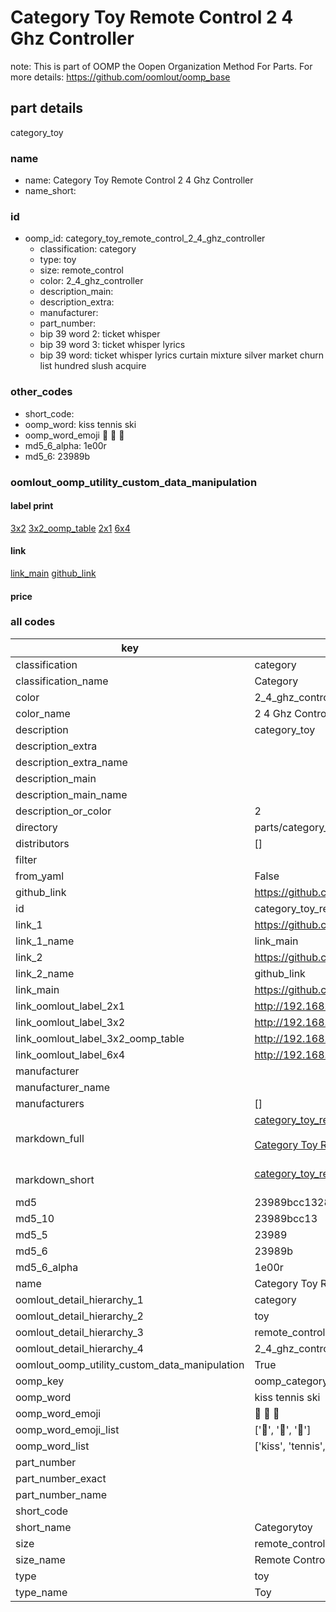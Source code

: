 # Category Toy Remote Control 2 4 Ghz Controller  

note: This is part of OOMP the Oopen Organization Method For Parts. For more details: https://github.com/oomlout/oomp_base

##  part details



category_toy

### name
* name: Category Toy Remote Control 2 4 Ghz Controller
* name_short: 
### id
* oomp_id: category_toy_remote_control_2_4_ghz_controller
  * classification: category
  * type: toy
  * size: remote_control
  * color: 2_4_ghz_controller
  * description_main: 
  * description_extra: 
  * manufacturer: 
  * part_number: 
  * bip 39 word 2: ticket whisper
  * bip 39 word 3: ticket whisper lyrics
  * bip 39 word: ticket whisper lyrics curtain mixture silver market churn list hundred slush acquire

### other_codes
* short_code: 
* oomp_word: kiss tennis ski
* oomp_word_emoji :kiss: :tennis: :ski:
* md5_6_alpha: 1e00r
* md5_6: 23989b






### oomlout_oomp_utility_custom_data_manipulation
#### label print
[3x2](http://192.168.1.245:1112/?label=oomp%201e00r)
[3x2_oomp_table](http://192.168.1.107:1112/?label=oomp%201e00r)
[2x1](http://192.168.1.242:1112/?label=oomp%201e00r)
[6x4](http://192.168.1.55:1112/?label=oomp%201e00r)    

#### link

[link_main](https://github.com/oomlout/oomlout_oomp_current_version_messy/tree/main/parts/category_toy_remote_control_2_4_ghz_controller) [github_link](https://github.com/oomlout/oomlout_oomp_part_src/tree/main/parts/category_toy_remote_control_2_4_ghz_controller)                             

#### price







### all codes 
| key | value |  
| --- | --- |  
| classification | category |  
| classification_name | Category |  
| color | 2_4_ghz_controller |  
| color_name | 2 4 Ghz Controller |  
| description | category_toy |  
| description_extra |  |  
| description_extra_name |  |  
| description_main |  |  
| description_main_name |  |  
| description_or_color | 2  |  
| directory | parts/category_toy_remote_control_2_4_ghz_controller |  
| distributors | [] |  
| filter |  |  
| from_yaml | False |  
| github_link | https://github.com/oomlout/oomlout_oomp_part_src/tree/main/parts/category_toy_remote_control_2_4_ghz_controller |  
| id | category_toy_remote_control_2_4_ghz_controller |  
| link_1 | https://github.com/oomlout/oomlout_oomp_current_version_messy/tree/main/parts/category_toy_remote_control_2_4_ghz_controller |  
| link_1_name | link_main |  
| link_2 | https://github.com/oomlout/oomlout_oomp_part_src/tree/main/parts/category_toy_remote_control_2_4_ghz_controller |  
| link_2_name | github_link |  
| link_main | https://github.com/oomlout/oomlout_oomp_current_version_messy/tree/main/parts/category_toy_remote_control_2_4_ghz_controller |  
| link_oomlout_label_2x1 | http://192.168.1.242:1112/?label=oomp%201e00r |  
| link_oomlout_label_3x2 | http://192.168.1.245:1112/?label=oomp%201e00r |  
| link_oomlout_label_3x2_oomp_table | http://192.168.1.107:1112/?label=oomp%201e00r |  
| link_oomlout_label_6x4 | http://192.168.1.55:1112/?label=oomp%201e00r |  
| manufacturer |  |  
| manufacturer_name |  |  
| manufacturers | [] |  
| markdown_full | [category_toy_remote_control_2_4_ghz_controller](https://github.com/oomlout/oomlout_oomp_current_version_messy/tree/main/parts/category_toy_remote_control_2_4_ghz_controller)<br>[](https://github.com/oomlout/oomlout_oomp_current_version_messy/tree/main/parts/category_toy_remote_control_2_4_ghz_controller)<br>[Category Toy Remote Control 2 4 Ghz Controller](https://github.com/oomlout/oomlout_oomp_current_version_messy/tree/main/parts/category_toy_remote_control_2_4_ghz_controller)<br><br> |  
| markdown_short | [category_toy_remote_control_2_4_ghz_controller](https://github.com/oomlout/oomlout_oomp_current_version_messy/tree/main/parts/category_toy_remote_control_2_4_ghz_controller)<br><br> |  
| md5 | 23989bcc1328d107234723630afea70d |  
| md5_10 | 23989bcc13 |  
| md5_5 | 23989 |  
| md5_6 | 23989b |  
| md5_6_alpha | 1e00r |  
| name | Category Toy Remote Control 2 4 Ghz Controller |  
| oomlout_detail_hierarchy_1 | category |  
| oomlout_detail_hierarchy_2 | toy |  
| oomlout_detail_hierarchy_3 | remote_control |  
| oomlout_detail_hierarchy_4 | 2_4_ghz_controller |  
| oomlout_oomp_utility_custom_data_manipulation | True |  
| oomp_key | oomp_category_toy_remote_control_2_4_ghz_controller |  
| oomp_word | kiss tennis ski |  
| oomp_word_emoji | :kiss: :tennis: :ski: |  
| oomp_word_emoji_list | [':kiss:', ':tennis:', ':ski:'] |  
| oomp_word_list | ['kiss', 'tennis', 'ski'] |  
| part_number |  |  
| part_number_exact |  |  
| part_number_name |  |  
| short_code |  |  
| short_name | Categorytoy |  
| size | remote_control |  
| size_name | Remote Control |  
| type | toy |  
| type_name | Toy |  
